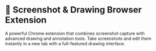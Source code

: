 # 🎨 Screenshot & Drawing Browser Extension

A powerful Chrome extension that combines screenshot capture with advanced drawing and annotation tools. Take screenshots and edit them instantly in a new tab with a full-featured drawing interface.





 
 
